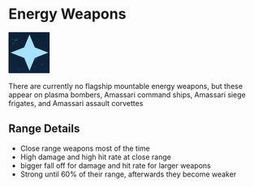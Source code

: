 # Energy Weapons

![Energy weapons use the energy weapon icon - a four pointed star](../img/modules/energy-weapon-icon.png)

There are currently no flagship mountable energy weapons, but these appear on plasma bombers, Amassari command ships, Amassari siege frigates, and Amassari assault corvettes

## Range Details

* Close range weapons most of the time
* High damage and high hit rate at close range
* bigger fall off for damage and hit rate for larger weapons
* Strong until 60% of their range, afterwards they become weaker
